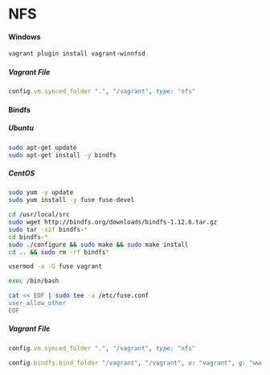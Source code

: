 # NFS


#### Windows

```bash
vagrant plugin install vagrant-winnfsd
```

##### Vagrant File

```ruby
config.vm.synced_folder ".", "/vagrant", type: "nfs"
```

#### Bindfs

##### Ubuntu

```bash
sudo apt-get update
sudo apt-get install -y bindfs
```

##### CentOS

```bash
sudo yum -y update
sudo yum install -y fuse fuse-devel
```

```bash
cd /usr/local/src
sudo wget http://bindfs.org/downloads/bindfs-1.12.6.tar.gz
sudo tar -xzf bindfs-*
cd bindfs-*
sudo ./configure && sudo make && sudo make install
cd .. && sudo rm -rf bindfs*
```

```bash
usermod -a -G fuse vagrant

exec /bin/bash
```

```bash
cat << EOF | sudo tee -a /etc/fuse.conf
user_allow_other
EOF
```

##### Vagrant File

```ruby
config.vm.synced_folder ".", "/vagrant", type: "nfs"

config.bindfs.bind_folder "/vagrant", "/vagrant", u: "vagrant", g: "www-data"
```
